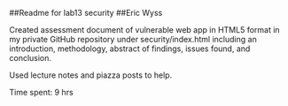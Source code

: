 ##Readme for lab13 security
##Eric Wyss

Created assessment document of vulnerable web app in HTML5 format in my private
GitHub repository under security/index.html including an introduction,
methodology, abstract of findings, issues found, and conclusion.

Used lecture notes and piazza posts to help.

Time spent: 9 hrs